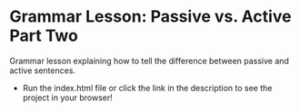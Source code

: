 # Grammar Lesson: Passive vs. Active Part Two
 Grammar lesson explaining how to tell the difference between passive and active sentences.
- Run the index.html file or click the link in the description to see the project in your browser!

